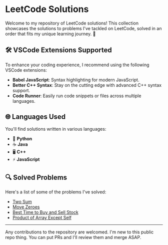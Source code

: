 # LeetCode Solutions

Welcome to my repository of LeetCode solutions! This collection showcases the solutions to problems I've tackled on LeetCode, solved in an order that fits my unique learning journey. 🚀

## 🛠️ VSCode Extensions Supported

To enhance your coding experience, I recommend using the following VSCode extensions:

- **Babel JavaScript**: Syntax highlighting for modern JavaScript.
- **Better C++ Syntax**: Stay on the cutting edge with advanced C++ syntax support.
- **Code Runner**: Easily run code snippets or files across multiple languages.

## 🌐 Languages Used

You'll find solutions written in various languages:

- 🐍 **Python**
- ☕ **Java**
- 🖥️ **C++**
- ⚡ **JavaScript**

## 🔍 Solved Problems

Here's a list of some of the problems I've solved:

- [Two Sum](https://leetcode.com/problems/two-sum/)
- [Move Zeroes](https://leetcode.com/problems/move-zeroes/)
- [Best Time to Buy and Sell Stock](https://leetcode.com/problems/best-time-to-buy-and-sell-stock/description/)
- [Product of Array Except Self](https://leetcode.com/problems/product-of-array-except-self/)

---

Any contributions to the repository are welcomed. I'm new to this public repo thing. You can put PRs and I'll review them and merge ASAP.